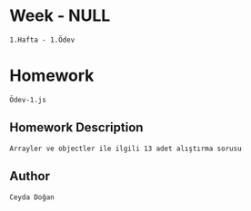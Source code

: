 # Week - NULL
```1.Hafta - 1.Ödev```

# Homework 
```Ödev-1.js```


## Homework Description

```Arrayler ve objectler ile ilgili 13 adet alıştırma sorusu ```


## Author

```Ceyda Doğan```
